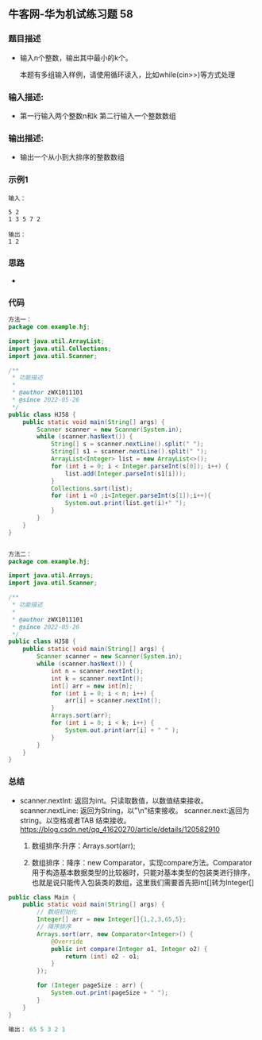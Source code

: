 ## 牛客网-华为机试练习题 58

### 题目描述

*   输入n个整数，输出其中最小的k个。

    本题有多组输入样例，请使用循环读入，比如while(cin>>)等方式处理

### 输入描述:

+   第一行输入两个整数n和k
    第二行输入一个整数数组

### 输出描述:

*  输出一个从小到大排序的整数数组

### 示例1

```
输入：

5 2
1 3 5 7 2

输出：
1 2
```
### 思路
*   
### 代码

```Java
方法一：
package com.example.hj;

import java.util.ArrayList;
import java.util.Collections;
import java.util.Scanner;

/**
 * 功能描述
 *
 * @author zWX1011101
 * @since 2022-05-26
 */
public class HJ58 {
    public static void main(String[] args) {
        Scanner scanner = new Scanner(System.in);
        while (scanner.hasNext()) {
            String[] s = scanner.nextLine().split(" ");
            String[] s1 = scanner.nextLine().split(" ");
            ArrayList<Integer> list = new ArrayList<>();
            for (int i = 0; i < Integer.parseInt(s[0]); i++) {
                list.add(Integer.parseInt(s1[i]));
            }
            Collections.sort(list);
            for (int i =0 ;i<Integer.parseInt(s[1]);i++){
                System.out.print(list.get(i)+" ");
            }
        }
    }
}


方法二：
package com.example.hj;

import java.util.Arrays;
import java.util.Scanner;

/**
 * 功能描述
 *
 * @author zWX1011101
 * @since 2022-05-26
 */
public class HJ58 {
    public static void main(String[] args) {
        Scanner scanner = new Scanner(System.in);
        while (scanner.hasNext()) {
            int n = scanner.nextInt();
            int k = scanner.nextInt();
            int[] arr = new int[n];
            for (int i = 0; i < n; i++) {
                arr[i] = scanner.nextInt();
            }
            Arrays.sort(arr);
            for (int i = 0; i < k; i++) {
                System.out.print(arr[i] + " " );
            }
        }
    }
}

```
### 总结
*  scanner.nextInt: 返回为int。只读取数值，以数值结束接收。
   scanner.nextLine: 返回为String，以"\n"结束接收。
   scanner.next:返回为string。以空格或者TAB 结束接收。
   https://blog.csdn.net/qq_41620270/article/details/120582910

   1.   数组排序:升序：Arrays.sort(arr);

   2.   数组排序：降序：new Comparator，实现compare方法。Comparator用于构造基本数据类型的比较器时，只能对基本类型的包装类进行排序，也就是说只能传入包装类的数组，这里我们需要首先把int[]转为Integer[]
   
```Java
public class Main {
    public static void main(String[] args) {
        // 数组初始化
        Integer[] arr = new Integer[]{1,2,3,65,5};
        // 降序排序
        Arrays.sort(arr, new Comparator<Integer>() {
            @Override
            public int compare(Integer o1, Integer o2) {
                return (int) o2 - o1;
            }
        });

        for (Integer pageSize : arr) {
            System.out.print(pageSize + " ");
        }
    }
}
        
输出： 65 5 3 2 1 

```

